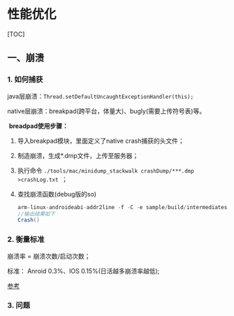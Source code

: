# 性能优化

[TOC]

## 一、崩溃

### 1. 如何捕获

​	java层崩溃：`Thread.setDefaultUncaughtExceptionHandler(this);`

   native层崩溃：breakpad(跨平台，体量大)、bugly(需要上传符号表)等。

​	**breadpad使用步骤：**

1. 导入breakpad模块，里面定义了native crash捕获的头文件；

2. 制造崩溃，生成*.dmp文件，上传至服务器；

3. 执行命令 `./tools/mac/minidump_stackwalk crashDump/***.dmp >crashLog.txt `；

4. 查找崩溃函数(debug版的so)

   ```java
   arm-linux-androideabi-addr2line -f -C -e sample/build/intermediates/transforms/mergeJniLibs/debug/0/lib/armeabi-v7a/libcrash-lib.so 0x77e                           
   //输出结果如下
   Crash()
   ```

### 2. 衡量标准

崩溃率 = 崩溃次数/启动次数；

标准： Anroid 0.3%、IOS 0.15%(日活越多崩溃率越低);

[参考](https://www.cnblogs.com/umengplus/p/14819877.html)

### 3. 问题

